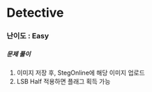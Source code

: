 # Detective

### 난이도 : Easy

##### 문제 풀이

1. 이미지 저장 후, StegOnline에 해당 이미지 업로드
2. LSB Half 적용하면 플래그 획득 가능